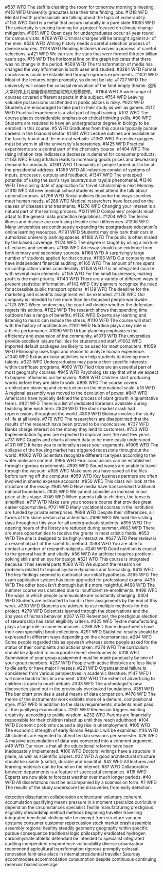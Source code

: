 #587 WFD
The staff is cleaning the room for tomorrow morning's meeting.
#418 WFD
University graduates lose their time finding jobs.
#1218 WFD
Mental health professionals are talking about the topic of vulnerability.
#1153 WFD
Gold is a metal that occurs naturally in a pure state
#1053 WFD
The university is seeking funding for a project focused on climate change mitigation.
#1051 WFD
Open days for undergraduates occur all year round for campus visits.
#789 WFD
Criminal charges will be brought against all of the men.
#526 WFD
Writing history needs a careful selection process of diverse sources.
#1118 WFD
Reading histories involves a process of careful selections.
#421 WFD
We can see the stars that were formed thirteen billion years ago.
#75 WFD
The horizontal line on the graph indicates that there was no change in the period.
#509 WFD
The transformation of media has changed the way information is both used and studied.
#3284 WFD
Formal conclusions could be established through rigorous experiments.
#1001 WFD
Most of the lectures begin promptly, so do not be late.
#1727 WFD
The university will cease the colossal renovation of the faint empty theater.
这所大学将停止对那座昏暗的空剧院的大规模整修。
#1164 WFD
A wide range of courses covered different aspects in this subject.
#754 WFD
Leaving valuable possessions unattended in public places is risky.
#622 WFD
Students are encouraged to take part in their study as well as games.
#217 WFD
Practical experience is a vital part of legal training.
#102 WFD
The course places considerable emphasis on critical thinking skills.
#90 WFD
Students are required to have an undergraduate degree in biology to be enrolled in this course.
#5 WFD
Graduates from this course typically pursue careers in the financial sector.
#1481 WFD
Lecture outlines are available on the faculty board and the internal website.
#1362 WFD
Protective goggles must be worn in all the university's laboratories.
#1425 WFD
Practical experiments are a central part of the chemistry course.
#1404 WFD
The rising inflation rate indicates a decrease in demand for consumer products.
#1183 WFD
Rising inflation leads to increasing goods prices and decreasing demand for products.
#1361 WFD
Thousands of people turned out to be at the presidential address.
#1359 WFD
All industries consist of systems of inputs, processes, outputs and feedback.
#1347 WFD
The untapped potential of using the sun's rays (sunrays sun rays)is phenomenal.
#1346 WFD
The closing date of application for travel scholarship is next Monday.
#1310 WFD
All new medical school students must attend the talk about optional courses.
#1296 WFD
Social policies describe the ways societies meet human needs.
#1288 WFD
Medical researchers have focused on the causes of diseases and treatments.
#1276 WFD
Changing your interest is a natural part of the learning process.
#1211 WFD
Companies' projects must adapt to the general data protection regulations.
#1204 WFD
The terms illness and disease are confusing despite clear differences.
#1206 WFD
Many universities are continuously expanding the postgraduate education's online learning resources.
#1191 WFD
Students may only park their cars in authorized university parking spaces.
#1186 WFD
The public is often misled by the biased coverage.
#1174 WFD
The degree is taught by using a mixture of lectures and seminars.
#1168 WFD
An essay should use evidence from both primary and secondary sources.
#1168 WFD
A surprisingly large number of students applied for that course.
#1166 WFD
Our company must have independent financial auditing.
#1165 WFD
The amount of time spent on configuration varies considerably.
#1158 WFD
It is an integrated course with several main elements.
#1155 WFD
For the small businesses, making profit is the main priority.
#1143 WFD
There are a variety of different ways to present statistical information.
#1142 WFD
City planners recognize the need for accessible public transport options.
#1139 WFD
The deadline for the marketing and scientific assignment will be extended.
#1126 WFD
Our company is intended to hire more than ten thousand people worldwide.
#1123 WFD
When sentencing, the court will decide whether the defendant regrets his actions.
#1122 WFD
The research shows that spending time outdoors has a range of benefits.
#1120 WFD
Experts say learning and listening to music can reduce the stress.
#1110 WFD
The course will start with the history of architecture.
#1101 WFD
Nutrition plays a key role in athletic performance.
#1090 WFD
Urban planning emphasizes the efficiency and expansion of the community.
#1079 WFD
The universities provide excellent leisure facilities for students and staff.
#1062 WFD
Imported default packages are likely to be used for most computers.
#1059 WFD
Philosophy uses logic and reason to analyze human experience.
#1040 WFD
Extracurricular activities can help students to develop more talents.
#323 WFD
Undergraduates may pursue their specific interests within certificate programs.
#990 WFD
Field trips are an essential part of most geography courses.
#945 WFD
Psychologists say that what we expect to happen influences our behaviors.
#899 WFD
Children start producing words before they are able to walk.
#895 WFD
The course covers architecture planning and construction on the international scale.
#18 WFD
A regional assembly was moved to the devolution of power.
#847 WFD
Americans have typically defined the process of plant growth in quantitative terms.
#821 WFD
There is a list of dedicated librarians available during teaching time each term.
#809 WFD
The stock market crash had repercussions throughout the world.
#808 WFD
Biology involves the study of life at all levels.
#779 WFD
The researchers are disappointed that the results of the research have been proved to be inconclusive.
#737 WFD
Banks charge interest on the money they lend to customers.
#733 WFD
Implementation figures are expected to improve over the next few years.
#731 WFD
Graphs and charts allowed data to be more easily understood.
#1011 WFD
It helps you to rationally assess your arguments.
#1005 WFD
The collapse of the housing market has triggered recessions throughout the world.
#1002 WFD
Scientists recognize different ice types according to the water molecule content.
#995 WFD
Firm conclusions can be established through rigorous experiments.
#993 WFD
Sound waves are unable to travel through the vacuum.
#985 WFD
Make sure you have saved all the files before turning off the computer.
#959 WFD
Key business partners are often involved in shared expense accounts.
#850 WFD
This class will look at the structure of the essay.
#885 WFD
New media have transcended traditional national boundaries.
#835 WFD
We cannot consider an increase in our price at this stage.
#749 WFD
When parents talk to children, the tense is simplified.
#717 WFD
Make sure you choose a course that provides great career opportunities.
#701 WFD
Many vocational courses in the institution are funded by private enterprises.
#698 WFD
Despite their differences, all forms of life share certain characteristics.
#699 WFD
We hold the visiting days throughout this year for all undergraduate students.
#695 WFD
The opening hours of the library are reduced during summer.
#663 WFD
There are more opportunities to receive the grants in most artistic fields.
#653 WFD
The site is designed to be highly interactive.
#627 WFD
Peer review is an essential part of the scientific method.
#588 WFD
You are able to contact a number of research subjects.
#240 WFD
Good nutrition is crucial to the general health and vitality.
#56 WFD
An architect requires problem-solving skills and an eye for design.
#521 WFD
This course is integrated because it has several parts
#560 WFD
We support the research on problems related to tropical cyclone dynamics and forecasting.
#413 WFD
The key findings seemed to contradict our initial hypothesis.
#395 WFD
The exam application system has been upgraded for professional exams.
#435 WFD
The other book isn't thorough but it's more insightful.
#468 WFD
The summer course was canceled due to insufficient re-enrollments.
#496 WFD
The ways in which people communicate are constantly changing.
#304 WFD
Students are instructed to hand in their assignments by the end of this week.
#300 WFD
Students are advised to use multiple methods for this project.
#279 WFD
Scientists learned through the observations and the analyses of human behavior.
#267 WFD
Remember, the prestigious election of stewardship has strict eligibility criteria.
#325 WFD
Textile manufacturing plays a large role in some economies.
#288 WFD
Some departments have their own specialist book collections.
#297 WFD
Statistical results should be expressed in different ways depending on the circumstances.
#294 WFD
Some people regarded this as eyewash whereas some people asked for the status of their complaints and actions taken.
#374 WFD
The curriculum should be adjusted to incorporate recent developments.
#318 WFD
Submission of your group assignment must be made punctually by one of your group members.
#237 WFD
People with active lifestyles are less likely to die early or have major illnesses.
#221 WFD
Organizational failure is considered from various perspectives in academic literature.
#147 WFD
I will come back to this in a moment.
#397 WFD
The extent of advertising to children is open to much debate.
#333 WFD
The archeologist's new discoveries stand out in the previously overlooked foundations.
#351 WFD
The bar chart provides a useful means of data comparison.
#478 WFD
The theme of the instrumental work exhibits more of a demure, compositional style.
#157 WFD
In addition to the class requirements, students must pass all the qualifying examinations.
#262 WFD
Recession triggers exciting creativity, according to public wisdom.
#232 WFD
Parents are financially responsible for their children raised up until they reach adulthood.
#104 WFD
Economic problems caused a big rise in unemployment.
#105 WFD
The economic strength of early Roman Republic will be examined.
#46 WFD
All students are expected to attend ten lab sessions per semester.
#26 WFD
A massive accumulation of data was converted into a coherent argument.
#49 WFD
Our view is that all the educational reforms have been inadequately implemented.
#100 WFD
Doctoral writings have a structure in place, as well as scientific papers.
#22 WFD
A good architectural structure should be usable (useful), durable and beautiful.
#42 WFD
All lectures and learning materials can be found on the internet.
#87 WFD
Collaboration between departments is a feature of successful companies.
#118 WFD
Experts are now able to forecast weather over much longer periods.
#40 WFD
All dissertations must be accompanied by a submission form.
#7 WFD
The results of the study underscore the discoveries from early detection.


detection
dissertation
collaboration
architectural
voluntary
coherent
accumulation
qualifying
means
pressure
in a moment
specialize
curriculum
depend on the circumstances
specialist
Textile manufacturing
prestigious
eligibility
stewardship
method
methods
beginning
traveller
travelling 
integrated
beneficial
clothing
site
be exempt from
structure
vacuum
costume
consumer
customer
repercussion
stock market crash
assemble
assembly
regional
healthy
steadily
geometry
geography
within
specific
pursue
consequence
traditional
logic
philosophy
eradicated
hydrogen
carbonhydrate
athletic
defendant
be intended to
specialist
integrated
auditing
independent
respondence
vulnerability
diverse
urbanization
recommend
agricultural
transformation
rigorous
promptly
colossal
renovation
faint
take place in
internal
presidential
traveller
Saturday
accommodate
accommodation
consumption
despite
continuous
continuing
reservoir
biased
coverage